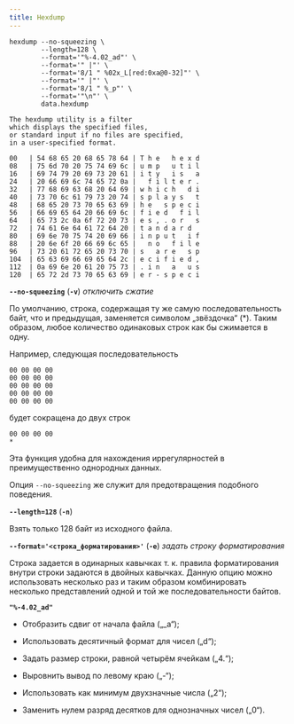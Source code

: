 ```yaml
---
title: Hexdump
---
```


~~~
hexdump --no-squeezing \
        --length=128 \
        --format='"%-4.02_ad"' \
        --format='" |"' \
        --format='8/1 " %02x_L[red:0xa@0-32]"' \
        --format='" |"' \
        --format='8/1 " %_p"' \
        --format='"\n"' \
        data.hexdump
~~~

~~~
The hexdump utility is a filter
which displays the specified files,
or standard input if no files are specified,
in a user-specified format.
~~~

~~~
00   | 54 68 65 20 68 65 78 64 | T h e   h e x d
08   | 75 6d 70 20 75 74 69 6c | u m p   u t i l
16   | 69 74 79 20 69 73 20 61 | i t y   i s   a
24   | 20 66 69 6c 74 65 72 0a |   f i l t e r .
32   | 77 68 69 63 68 20 64 69 | w h i c h   d i
40   | 73 70 6c 61 79 73 20 74 | s p l a y s   t
48   | 68 65 20 73 70 65 63 69 | h e   s p e c i
56   | 66 69 65 64 20 66 69 6c | f i e d   f i l
64   | 65 73 2c 0a 6f 72 20 73 | e s , . o r   s
72   | 74 61 6e 64 61 72 64 20 | t a n d a r d  
80   | 69 6e 70 75 74 20 69 66 | i n p u t   i f
88   | 20 6e 6f 20 66 69 6c 65 |   n o   f i l e
96   | 73 20 61 72 65 20 73 70 | s   a r e   s p
104  | 65 63 69 66 69 65 64 2c | e c i f i e d ,
112  | 0a 69 6e 20 61 20 75 73 | . i n   a   u s
120  | 65 72 2d 73 70 65 63 69 | e r - s p e c i
~~~

**`--no-squeezing`** (**`-v`**) _отключить сжатие_

По умолчанию, строка, содержащая ту же самую последовательность байт, что и предыдущая, заменяется символом „звёздочка“ (*). Таким образом, любое количество одинаковых строк как бы сжимается в одну.

Например, следующая последовательность

~~~
00 00 00 00
00 00 00 00
00 00 00 00
00 00 00 00
00 00 00 00
~~~

будет сокращена до двух строк

~~~
00 00 00 00
*
~~~

Эта функция удобна для нахождения иррегулярностей в преимущественно однородных данных.

Опция `--no-squeezing` же служит для предотвращения подобного поведения.

**`--length=128`** (**`-n`**)

Взять только 128 байт из исходного файла.

**`--format='<строка_форматирования>'`** (**`-e`**) _задать строку форматирования_

Строка задается в одинарных кавычках т. к. правила форматирования внутри строки задаются в двойных кавычках. Данную опцию можно использовать несколько раз и таким образом комбинировать несколько представлений одной и той же последовательности байтов.


**`"%-4.02_ad"`**

* Отобразить сдвиг от начала файла („_a“);

* Использовать десятичный формат для чисел („d“);

* Задать размер строки, равной четырём ячейкам („4.“);

* Выровнить вывод по левому краю („-“);

* Использовать как минимум двухзначные числа („2“);

* Заменить нулем разряд десятков для однозначных чисел („0“).
